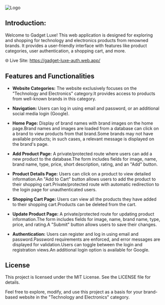 
![Logo](https://i.ibb.co/fFjbRh9/kog2.png)


## Introduction:
Welcome to Gadget Luxe! This web application is designed for exploring and shopping for technology and electronics products from renowned brands. It provides a user-friendly interface with features like product categories, user authentication, a shopping cart, and more.

🌐 Live Site: https://gadget-luxe-auth.web.app/
## Features and Functionalities

* **Website Categories:** The website exclusively focuses on the "Technology and Electronics" category.It provides access to products from well-known brands in this category.

* **Navigation:** Users can log in using email and password, or an additional social media login (Google).

* **Home Page:** Display of brand names with brand images on the home page.Brand names and images are loaded from a database can click on a brand to view products from that brand.Some brands may not have available products; in such cases, a relevant message is displayed on the brand's page.

* **Add Product Page:** A private/protected route where users can add a new product to the database.The form includes fields for image, name, brand name, type, price, short description, rating, and an "Add" button.

* **Product Details Page:** Users can click on a product to view detailed information.An "Add to Cart" button allows users to add the product to their shopping cart.Private/protected route with automatic redirection to the login page for unauthenticated users.


* **Shopping Cart Page:** Users can view all the products they have added to their shopping cart.Products can be deleted from the cart.

* **Update Product Page:** A private/protected route for updating product information.The form includes fields for image, name, brand name, type, price, and rating.A "Submit" button allows users to save their changes.

* **Authentication:** Users can register and log in using email and password.Password requirements are enforced, and error messages are displayed for validation.Users can toggle between the login and registration views.An additional login option is available for Google.


## License

This project is licensed under the MIT License. See the LICENSE file for details.

Feel free to explore, modify, and use this project as a basis for your brand-based website in the "Technology and Electronics" category.